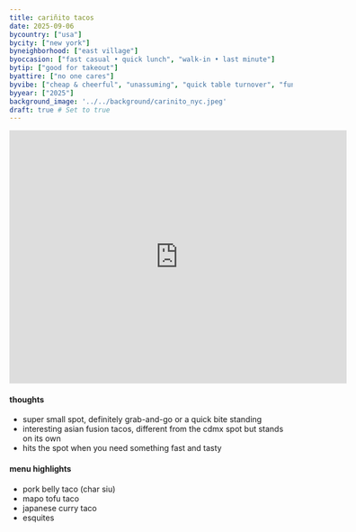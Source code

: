 ```yaml
---
title: cariñito tacos
date: 2025-09-06
bycountry: ["usa"]
bycity: ["new york"]
byneighborhood: ["east village"]
byoccasion: ["fast casual • quick lunch", "walk-in • last minute"]
bytip: ["good for takeout"]
byattire: ["no one cares"]
byvibe: ["cheap & cheerful", "unassuming", "quick table turnover", "fun & different", "ugly delicious"]
byyear: ["2025"]
background_image: '../../background/carinito_nyc.jpeg'
draft: true # Set to true
---
```


<iframe src="https://www.google.com/maps/embed?pb=!1m14!1m8!1m3!1d2881.2559419313775!2d11.2484799!3d43.7675457!3m2!1i1024!2i768!4f13.1!3m3!1m2!1s0x132a5154f0202183%3A0xff4186d8f42cf7a0!2sGustapizza!5e0!3m2!1sen!2sus!4v1702063289268!5m2!1sen!2sus8" width="600" height="450" style="border:0;" allowfullscreen="" loading="lazy" referrerpolicy="no-referrer-when-downgrade"></iframe>

#### thoughts
* super small spot, definitely grab-and-go or a quick bite standing
* interesting asian fusion tacos, different from the cdmx spot but stands on its own
* hits the spot when you need something fast and tasty

#### menu highlights
* pork belly taco (char siu)
* mapo tofu taco
* japanese curry taco
* esquites